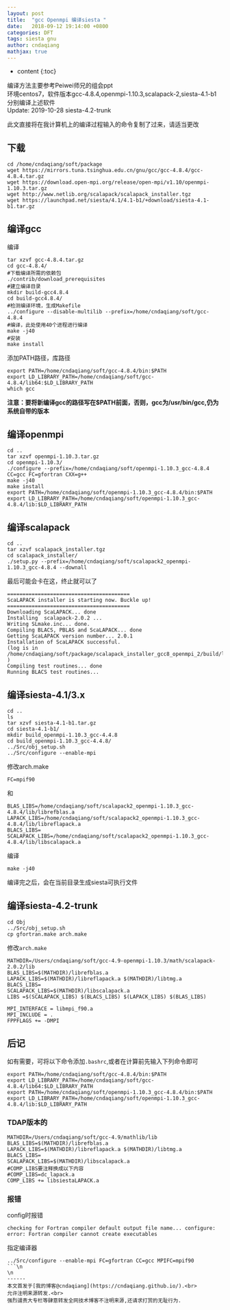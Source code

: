 ```yaml
---
layout: post
title:  "gcc Openmpi 编译siesta "
date:   2018-09-12 19:14:00 +0800
categories: DFT
tags: siesta gnu
author: cndaqiang
mathjax: true
---
```

* content
{:toc}

编译方法主要参考Peiwei师兄的组会ppt<br>
环境centos7，软件版本gcc-4.8.4,openmpi-1.10.3,scalapack-2,siesta-4.1-b1<br>
分别编译上述软件<br>
Update: 2019-10-28 siesta-4.2-trunk






此文直接将在我计算机上的编译过程输入的命令复制了过来，请适当更改
## 下载
```
cd /home/cndaqiang/soft/package
wget https://mirrors.tuna.tsinghua.edu.cn/gnu/gcc/gcc-4.8.4/gcc-4.8.4.tar.gz
wget https://download.open-mpi.org/release/open-mpi/v1.10/openmpi-1.10.3.tar.gz
wget http://www.netlib.org/scalapack/scalapack_installer.tgz
wget https://launchpad.net/siesta/4.1/4.1-b1/+download/siesta-4.1-b1.tar.gz
```

## 编译gcc
编译
```
tar xzvf gcc-4.8.4.tar.gz 
cd gcc-4.8.4/
#下载编译所需的依赖包
./contrib/download_prerequisites
#建立编译目录
mkdir build-gcc4.8.4
cd build-gcc4.8.4/
#检测编译环境，生成Makefile
../configure --disable-multilib --prefix=/home/cndaqiang/soft/gcc-4.8.4
#编译，此处使用40个进程进行编译
make -j40
#安装
make install
```
添加PATH路径，库路径
```
export PATH=/home/cndaqiang/soft/gcc-4.8.4/bin:$PATH
export LD_LIBRARY_PATH=/home/cndaqiang/soft/gcc-4.8.4/lib64:$LD_LIBRARY_PATH
which gcc
```
**注意：要将新编译gcc的路径写在$PATH前面，否则，gcc为/usr/bin/gcc,仍为系统自带的版本**

## 编译openmpi
```
cd ..
tar xzvf openmpi-1.10.3.tar.gz 
cd openmpi-1.10.3/
./configure --prefix=/home/cndaqiang/soft/openmpi-1.10.3_gcc-4.8.4 CC=gcc FC=gfortran CXX=g++
make -j40
make install
export PATH=/home/cndaqiang/soft/openmpi-1.10.3_gcc-4.8.4/bin:$PATH
export LD_LIBRARY_PATH=/home/cndaqiang/soft/openmpi-1.10.3_gcc-4.8.4/lib:$LD_LIBRARY_PATH
```

## 编译scalapack 
```
cd ..
tar xzvf scalapack_installer.tgz 
cd scalapack_installer/
./setup.py --prefix=/home/cndaqiang/soft/scalapack2_openmpi-1.10.3_gcc-4.8.4 --downall
```

最后可能会卡在这，终止就可以了
```
========================================
ScaLAPACK installer is starting now. Buckle up!
========================================
Downloading ScaLAPACK... done
Installing  scalapack-2.0.2 ...
Writing SLmake.inc... done.
Compiling BLACS, PBLAS and ScaLAPACK... done
Getting ScaLAPACK version number... 2.0.1
Installation of ScaLAPACK successful.
(log is in  /home/cndaqiang/soft/package/scalapack_installer_gcc8_openmpi_2/build/log/scalog )
Compiling test routines... done
Running BLACS test routines...
```

## 编译siesta-4.1/3.x
```
cd ..
ls
tar xzvf siesta-4.1-b1.tar.gz 
cd siesta-4.1-b1/
mkdir build_openmpi-1.10.3_gcc-4.4.8
cd build_openmpi-1.10.3_gcc-4.4.8/
../Src/obj_setup.sh
../Src/configure --enable-mpi
```
修改arch.make
```
FC=mpif90
```
和
```
BLAS_LIBS=/home/cndaqiang/soft/scalapack2_openmpi-1.10.3_gcc-4.8.4/lib/librefblas.a
LAPACK_LIBS=/home/cndaqiang/soft/scalapack2_openmpi-1.10.3_gcc-4.8.4/lib/libreflapack.a
BLACS_LIBS=
SCALAPACK_LIBS=/home/cndaqiang/soft/scalapack2_openmpi-1.10.3_gcc-4.8.4/lib/libscalapack.a
```
编译
``` 
make -j40
```
编译完之后，会在当前目录生成siesta可执行文件


## 编译siesta-4.2-trunk
```
cd Obj
../Src/obj_setup.sh
cp gfortran.make arch.make
```
修改`arch.make`
```
MATHDIR=/Users/cndaqiang/soft/gcc-4.9-openmpi-1.10.3/math/scalapack-2.0.2/lib
BLAS_LIBS=$(MATHDIR)/librefblas.a
LAPACK_LIBS=$(MATHDIR)/libreflapack.a $(MATHDIR)/libtmg.a
BLACS_LIBS=
SCALAPACK_LIBS=$(MATHDIR)/libscalapack.a
LIBS =$(SCALAPACK_LIBS) $(BLACS_LIBS) $(LAPACK_LIBS) $(BLAS_LIBS)

MPI_INTERFACE = libmpi_f90.a
MPI_INCLUDE = .
FPPFLAGS += -DMPI
```

## 后记
如有需要，可将以下命令添加`.bashrc`,或者在计算前先输入下列命令即可
```
export PATH=/home/cndaqiang/soft/gcc-4.8.4/bin:$PATH
export LD_LIBRARY_PATH=/home/cndaqiang/soft/gcc-4.8.4/lib64:$LD_LIBRARY_PATH
export PATH=/home/cndaqiang/soft/openmpi-1.10.3_gcc-4.8.4/bin:$PATH
export LD_LIBRARY_PATH=/home/cndaqiang/soft/openmpi-1.10.3_gcc-4.8.4/lib:$LD_LIBRARY_PATH
```

### TDAP版本的

```
MATHDIR=/Users/cndaqiang/soft/gcc-4.9/mathlib/lib
BLAS_LIBS=$(MATHDIR)/librefblas.a
LAPACK_LIBS=$(MATHDIR)/libreflapack.a $(MATHDIR)/libtmg.a
BLACS_LIBS=
SCALAPACK_LIBS=$(MATHDIR)/libscalapack.a
#COMP_LIBS要注释换成以下内容
#COMP_LIBS=dc_lapack.a
COMP_LIBS += libsiestaLAPACK.a
```

### 报错
config时报错
```
checking for Fortran compiler default output file name... configure: error: Fortran compiler cannot create executables
```
指定编译器
```
../Src/configure --enable-mpi FC=gfortran CC=gcc MPIFC=mpif90
```\n
\n
------
本文首发于[我的博客@cndaqiang](https://cndaqiang.github.io/).<br>
允许注明来源转发.<br>
强烈谴责大专栏等肆意转发全网技术博客不注明来源,还请求打赏的无耻行为.
